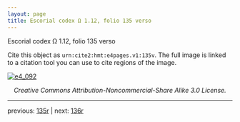 ```yaml
---
layout: page
title: Escorial codex Ω 1.12, folio 135 verso
---
```


Escorial codex Ω 1.12, folio 135 verso

Cite this object as `urn:cite2:hmt:e4pages.v1:135v`.  The full image is linked to a citation tool you can use to cite regions of the image.

[![e4_092](http://www.homermultitext.org/iipsrv?IIIF=/project/homer/pyramidal/deepzoom/hmt/e4img/2017a/e4_092.tif/full/800,/0/default.jpg)](http://www.homermultitext.org/ict2/?urn=urn:cite2:hmt:e4img.2017a:e4_092) 

<p style="text-align: center; font-style: italic;">Creative Commons Attribution-Noncommercial-Share Alike 3.0 License.</p>

---

previous: [135r](../135r/) | next: [136r](../136r/)